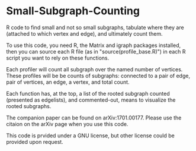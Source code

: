 # Small-Subgraph-Counting
R code to find small and not so small subgraphs, tabulate where they are (attached to which vertex and edge), and ultimately count them.

To use this code, you need R, the Matrix and igraph packages installed, then you can source each R file (as in "source(profile_base.R)") in each R script you want to rely on these functions.

Each profiler will count all subgraph over the named number of vertices. These profiles will be be counts of subgraphs: connected to a pair of edge, pair of vertices, an edge, a vertex, and total count.

Each function has, at the top, a list of the rooted subgraph counted (presented as edgelists), and commented-out, means to visualize the rooted subgraphs.

 The companion paper can be found on arXiv:1701.00177. Please use the citaion on the arXiv page when you use this code.
 
 This code is prvided under a GNU license, but other license could be provided upon request.
 
